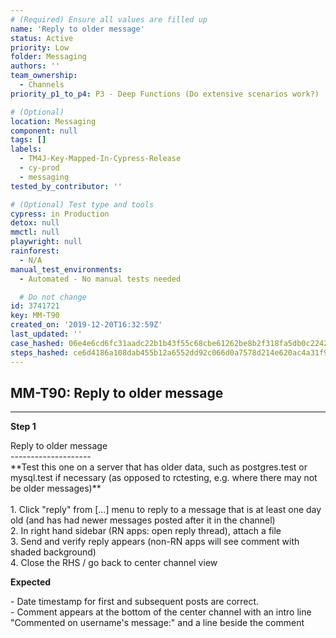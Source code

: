 ```yaml
---
# (Required) Ensure all values are filled up
name: 'Reply to older message'
status: Active
priority: Low
folder: Messaging
authors: ''
team_ownership:
  - Channels
priority_p1_to_p4: P3 - Deep Functions (Do extensive scenarios work?)

# (Optional)
location: Messaging
component: null
tags: []
labels:
  - TM4J-Key-Mapped-In-Cypress-Release
  - cy-prod
  - messaging
tested_by_contributor: ''

# (Optional) Test type and tools
cypress: in Production
detox: null
mmctl: null
playwright: null
rainforest:
  - N/A
manual_test_environments:
  - Automated - No manual tests needed

  # Do not change
id: 3741721
key: MM-T90
created_on: '2019-12-20T16:32:59Z'
last_updated: ''
case_hashed: 06e4e6cd6fc31aadc22b1b43f55c68cbe61262be8b2f318fa5db0c224280197a036b18bb207dc4ffb6c14bc5f510fd43
steps_hashed: ce6d4186a108dab455b12a6552dd92c066d0a7578d214e620ac4a31f914c4139a8072ccfd5df466cdff1c706b3b76063
---
```


<!-- (Auto-generated) Based on frontmatter's "key" and "name" -->

## MM-T90: Reply to older message

---

**Step 1**

Reply to older message\
\--------------------\
\*\*Test this one on a server that has older data, such as postgres.test or mysql.test if necessary (as opposed to rctesting, e.g. where there may not be older messages)\*\*\
\
1\. Click "reply" from \[...] menu to reply to a message that is at least one day old (and has had newer messages posted after it in the channel)\
2\. In right hand sidebar (RN apps: open reply thread), attach a file\
3\. Send and verify reply appears (non-RN apps will see comment with shaded background)\
4\. Close the RHS / go back to center channel view

**Expected**

\- Date timestamp for first and subsequent posts are correct.\
\- Comment appears at the bottom of the center channel with an intro line "Commented on username's message:" and a line beside the comment

